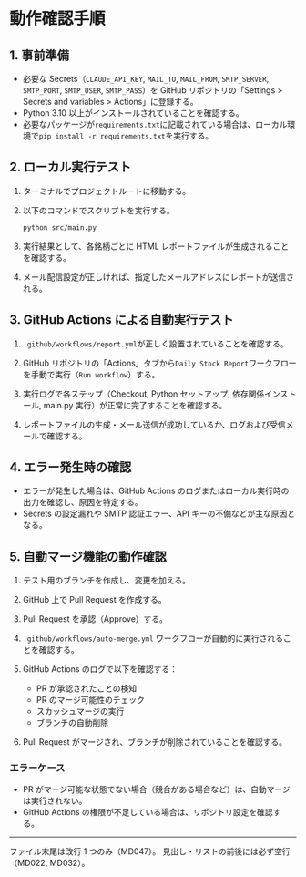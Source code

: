 # 動作確認手順

## 1. 事前準備

- 必要な Secrets（`CLAUDE_API_KEY`, `MAIL_TO`, `MAIL_FROM`, `SMTP_SERVER`, `SMTP_PORT`, `SMTP_USER`, `SMTP_PASS`）を GitHub リポジトリの「Settings > Secrets and variables > Actions」に登録する。
- Python 3.10 以上がインストールされていることを確認する。
- 必要なパッケージが`requirements.txt`に記載されている場合は、ローカル環境で`pip install -r requirements.txt`を実行する。

## 2. ローカル実行テスト

1. ターミナルでプロジェクトルートに移動する。

2. 以下のコマンドでスクリプトを実行する。

   ```sh
   python src/main.py
   ```

3. 実行結果として、各銘柄ごとに HTML レポートファイルが生成されることを確認する。

4. メール配信設定が正しければ、指定したメールアドレスにレポートが送信される。

## 3. GitHub Actions による自動実行テスト

1. `.github/workflows/report.yml`が正しく設置されていることを確認する。

2. GitHub リポジトリの「Actions」タブから`Daily Stock Report`ワークフローを手動で実行（`Run workflow`）する。

3. 実行ログで各ステップ（Checkout, Python セットアップ, 依存関係インストール, main.py 実行）が正常に完了することを確認する。

4. レポートファイルの生成・メール送信が成功しているか、ログおよび受信メールで確認する。

## 4. エラー発生時の確認

- エラーが発生した場合は、GitHub Actions のログまたはローカル実行時の出力を確認し、原因を特定する。
- Secrets の設定漏れや SMTP 認証エラー、API キーの不備などが主な原因となる。

## 5. 自動マージ機能の動作確認

1. テスト用のブランチを作成し、変更を加える。

2. GitHub 上で Pull Request を作成する。

3. Pull Request を承認（Approve）する。

4. `.github/workflows/auto-merge.yml` ワークフローが自動的に実行されることを確認する。

5. GitHub Actions のログで以下を確認する：
   - PR が承認されたことの検知
   - PR のマージ可能性のチェック
   - スカッシュマージの実行
   - ブランチの自動削除

6. Pull Request がマージされ、ブランチが削除されていることを確認する。

### エラーケース

- PR がマージ可能な状態でない場合（競合がある場合など）は、自動マージは実行されない。
- GitHub Actions の権限が不足している場合は、リポジトリ設定を確認する。

---

ファイル末尾は改行 1 つのみ（MD047）。
見出し・リストの前後には必ず空行（MD022, MD032）。
